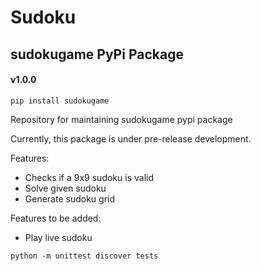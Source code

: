 # Sudoku
## sudokugame PyPi Package
####  v1.0.0

```shell
pip install sudokugame
```

Repository for maintaining sudokugame pypi package


Currently, this package is under pre-release development.

Features:
* Checks if a 9x9 sudoku is valid
* Solve given sudoku
* Generate sudoku grid

Features to be added:
* Play live sudoku



```shell
python -m unittest discover tests
```